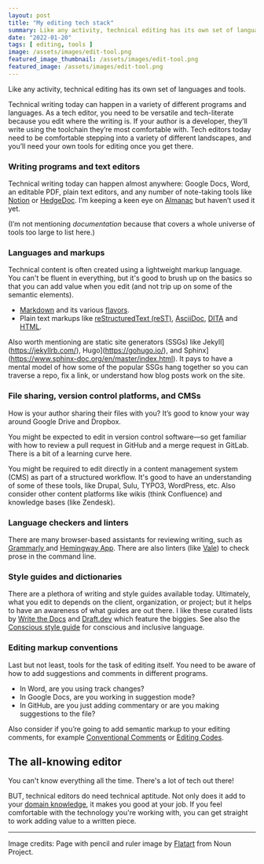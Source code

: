 ```yaml
---
layout: post
title: "My editing tech stack"
summary: Like any activity, technical editing has its own set of languages and tools.
date: "2022-01-20"
tags: [ editing, tools ]
image: /assets/images/edit-tool.png
featured_image_thumbnail: /assets/images/edit-tool.png
featured_image: /assets/images/edit-tool.png
---
```


Like any activity, technical editing has its own set of languages and tools. 

Technical writing today can happen in a variety of different programs and languages. As a tech editor, you need to be versatile and tech-literate because you edit
where the writing is. If your author is a developer, they’ll write using the toolchain they’re most comfortable with. Tech editors today need to be comfortable 
stepping into a variety of different landscapes, and you’ll need your own tools for editing once you get there.

### Writing programs and text editors

Technical writing today can happen almost anywhere: Google Docs, Word, an editable PDF, plain text editors, and any number of note-taking tools 
like [Notion](https://www.notion.so/Getting-Started-5e1c43098c214140850aca77da43db5c) or [HedgeDoc](https://hedgedoc.org/). I’m keeping a keen eye on [Almanac](https://almanac.io/) but haven’t used it yet.

(I’m not mentioning _documentation_ because that covers a whole universe of tools too large to list here.)


### Languages and markups

Technical content is often created using a lightweight markup language. You can't be fluent in everything, but it's good to brush up on the basics so that you can add value when you edit (and not trip up on some of the semantic elements). 

* [Markdown](https://www.markdownguide.org/) and its various [flavors](https://www.markdownguide.org/getting-started/#flavors-of-markdown). 
* Plain text markups like [reStructuredText (reST)](https://docutils.sourceforge.io/rst.html), [AsciiDoc](https://asciidoc.org/), [DITA](https://www.oasis-open.org/committees/dita/faq.php) and [HTML](https://html.spec.whatwg.org/multipage/). 

Also worth mentioning are static site generators (SSGs) like Jekyll](https://jekyllrb.com/), Hugo](https://gohugo.io/), and Sphinx](https://www.sphinx-doc.org/en/master/index.html). It pays to have a mental model of how some of the popular SSGs hang 
together so you can traverse a repo, fix a link, or understand how blog posts work on the site.


### File sharing, version control platforms, and CMSs

How is your author sharing their files with you? It’s good to know your way around Google Drive and Dropbox. 

You might be expected to edit in version control software⁠—so get familiar with how to review a pull request in GitHub and a 
merge request in GitLab. There is a bit of a learning curve here.

You might be required to edit directly in a content management system (CMS) as part of a structured workflow. It's good to have an understanding of some of these tools, like Drupal, Sulu, TYPO3, WordPress, etc. Also consider other content platforms like wikis (think Confluence) and knowledge bases (like Zendesk).


### Language checkers and linters

There are many browser-based assistants for reviewing writing, such as [Grammarly ](https://www.grammarly.com/)and
[Hemingway App](https://hemingwayapp.com/). There are also linters (like [Vale](https://github.com/errata-ai/vale)) to check prose in the command line.


### Style guides and dictionaries

There are a plethora of writing and style guides available today. Ultimately, what you edit to depends on the client, 
organization, or project; but it helps to have an awareness of what guides are out there. I like these curated lists by 
[Write the Docs](https://www.writethedocs.org/guide/writing/style-guides/) and [Draft.dev](https://draft.dev/learn/technical-writer-style-guides) which feature
the biggies. See also the [Conscious style guide](https://consciousstyleguide.com/) for conscious and inclusive language.


### Editing markup conventions

Last but not least, tools for the task of editing itself. You need to be aware of how to add suggestions and comments in different programs. 

* In Word, are you using track changes? 
* In Google Docs, are you working in suggestion mode? 
* In GitHub, are you just adding commentary or are you making suggestions to the file?

Also consider if you’re going to add semantic markup to your editing comments, for example [Conventional Comments](https://conventionalcomments.org/) 
or [Editing Codes](https://github.com/open-strategy-partners/editing-codes).

## The all-knowing editor

You can't know everything all the time. There's a lot of tech out there! 

BUT, technical editors do need technical aptitude. Not only does it add to your [domain knowledge](https://flicstar.com/domain-knowledge), it makes you 
good at your job. If you feel comfortable with the technology you're working with, you can get straight to work adding value to a written piece.

---

Image credits: Page with pencil and ruler image by [Flatart](https://thenounproject.com/Flatart/) from Noun Project.
